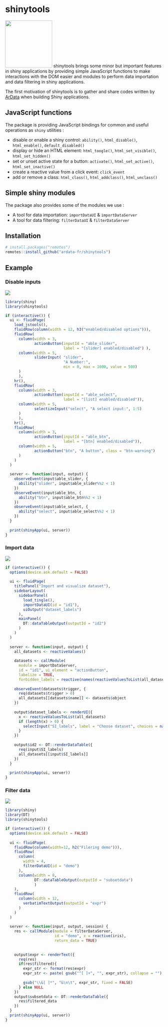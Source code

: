 
<!-- README.md is generated from README.Rmd. Please edit that file -->

# shinytools

<img src="https://www.ardata.fr/img/hexbin/shinytools.svg" style="width:150px;" width="150"/>
shinytools brings some minor but important features in shiny
applications by providing simple JavaScript functions to make
interactions with the DOM easier and modules to perform data importation
and data filtering in shiny applications.

The first motivation of shinytools is to gather and share codes written
by [ArData](https://www.ardata.fr) when building Shiny applications.

## JavaScript functions

The package is providing JavaScript bindings for common and useful
operations as `shiny` utilities :

  - disable or enable a shiny control: `ability()`, `html_disable()`,
    `html_enable()`, `default_disabled()`
  - display or hide an HTML element: `html_toogle()`,
    `html_set_visible()`, `html_set_hidden()`
  - set or unset active state for a button: `activate()`,
    `html_set_active()`, `html_set_inactive()`
  - create a reactive value from a click event: `click_event`
  - add or remove a class: `html_class()`, `html_addclass()`,
    `html_unclass()`

## Simple shiny modules

The package also provides some of the modules we use :

  - A tool for data importation: `importDataUI` & `importDataServer`
  - A tool for data filtering: `filterDataUI` & `filterDataServer`

## Installation

``` r
# install.packages("remotes")
remotes::install_github("ardata-fr/shinytools")
```

## Example

### Disable inputs

![](https://www.ardata.fr/img/illustrations/shinytools_desabled.gif)

``` r
library(shiny)
library(shinytools)

if (interactive()) {
  ui <- fluidPage(
    load_jstools(),
    fluidRow(column(width = 12, h3("enabled/disabled options"))),
    fluidRow(
      column(width = 3,
             actionButton(inputId = "able_slider",
                          label = "[slider] enabled/disabled") ),
      column(width = 5,
             sliderInput( "slider",
                          "A Number:",
                          min = 0, max = 1000, value = 500)
      )
      ),
    hr(),
    fluidRow(
      column(width = 3,
             actionButton(inputId = "able_select",
                          label = "[list] enabled/disabled")),
      column(width = 5,
             selectizeInput("select", "A select input:", 1:5)
      )
      ),
    hr(),
    fluidRow(
      column(width = 3,
             actionButton(inputId = "able_btn",
                          label = "[btn] enabled/disabled")),
      column(width = 5,
             actionButton("btn", "A button", class = "btn-warning")
      )
    )
  )
  
  server <- function(input, output) {
    observeEvent(input$able_slider, {
      ability("slider", input$able_slider%%2 < 1)
    })
    observeEvent(input$able_btn, {
      ability("btn", input$able_btn%%2 < 1)
    })
    observeEvent(input$able_select, {
      ability("select", input$able_select%%2 < 1)
    })
  }
  
  print(shinyApp(ui, server))
}
```

### Import data

![](https://www.ardata.fr/img/illustrations/shinytools_import.gif)

``` r
if (interactive()) {
  options(device.ask.default = FALSE)
  
  ui <- fluidPage(
    titlePanel("Import and visualize dataset"),
    sidebarLayout(
      sidebarPanel(
        load_tingle(),
        importDataUI(id = "id1"),
        uiOutput("dataset_labels")
      ),
      mainPanel(
        DT::dataTableOutput(outputId = "id2")
      )
    )
  )
  
  server <- function(input, output) {
    all_datasets <- reactiveValues()
    
    datasets <- callModule(
      module = importDataServer,
      id = "id1", ui_element = "actionButton",
      labelize = TRUE,
      forbidden_labels = reactive(names(reactiveValuesToList(all_datasets))))
    
    observeEvent(datasets$trigger, {
      req(datasets$trigger > 0)
      all_datasets[[datasets$name]] <- datasets$object
    })
    
    output$dataset_labels <- renderUI({
      x <- reactiveValuesToList(all_datasets)
      if (length(x) > 0) {
        selectInput("SI_labels", label = "Choose dataset", choices = names(x))
      }
    })
    
    output$id2 <- DT::renderDataTable({
      req(input$SI_labels)
      all_datasets[[input$SI_labels]]
    })
  }
  
  print(shinyApp(ui, server))
}
```

### Filter data

![](https://www.ardata.fr/img/illustrations/shinytools_filterData.gif)

``` r
library(shiny)
library(DT)
library(shinytools)

if (interactive()) {
  options(device.ask.default = FALSE)
  
  ui <- fluidPage(
    fluidRow(column(width=12, h2("Filering demo"))),
    fluidRow(
      column(
        width = 4,
        filterDataUI(id = "demo")
      ),
      column(width = 8, 
             DT::dataTableOutput(outputId = "subsetdata")
             )
    ),
    fluidRow(
      column(width = 12, 
        verbatimTextOutput(outputId = "expr")
      )
    )
  )
  
  server <- function(input, output, session) {
    res <- callModule(module = filterDataServer,
                      id = "demo", x = reactive(iris),
                      return_data = TRUE)
    
    
    output$expr <- renderText({
      req(res)
      if(res$filtered){
        expr_str <- format(res$expr)
        expr_str <- paste( gsub("^[ ]+", "", expr_str), collapse = "")
        
        gsub("\\&[ ]*", "&\n\t", expr_str, fixed = FALSE)
      } else NULL
    })
    output$subsetdata <- DT::renderDataTable({
      res$filtered_data
    })
  }
  print(shinyApp(ui, server))
}
```
